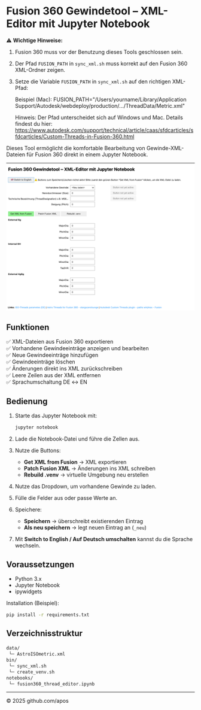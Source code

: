 # Fusion 360 Gewindetool – XML-Editor mit Jupyter Notebook

⚠️ **Wichtige Hinweise:**  
1. Fusion 360 muss vor der Benutzung dieses Tools geschlossen sein.  
2. Der Pfad `FUSION_PATH` in `sync_xml.sh` muss korrekt auf den Fusion 360 XML-Ordner zeigen.  
3. Setze die Variable `FUSION_PATH` in `sync_xml.sh` auf den richtigen XML-Pfad:
   
   Beispiel (Mac):
   FUSION_PATH="/Users/yourname/Library/Application Support/Autodesk/webdeploy/production/.../ThreadData/Metric.xml"

   Hinweis: Der Pfad unterscheidet sich auf Windows und Mac. Details findest du hier:
   https://www.autodesk.com/support/technical/article/caas/sfdcarticles/sfdcarticles/Custom-Threads-in-Fusion-360.html

Dieses Tool ermöglicht die komfortable Bearbeitung von Gewinde-XML-Dateien für Fusion 360 direkt in einem Jupyter Notebook.

![alt text](data/image_de.png)

## Funktionen

✅ XML-Dateien aus Fusion 360 exportieren  
✅ Vorhandene Gewindeeinträge anzeigen und bearbeiten  
✅ Neue Gewindeeinträge hinzufügen  
✅ Gewindeeinträge löschen  
✅ Änderungen direkt ins XML zurückschreiben  
✅ Leere Zeilen aus der XML entfernen  
✅ Sprachumschaltung DE ↔ EN

## Bedienung

1. Starte das Jupyter Notebook mit:
    ```bash
    jupyter notebook
    ```

2. Lade die Notebook-Datei und führe die Zellen aus.

3. Nutze die Buttons:
    - **Get XML from Fusion** → XML exportieren
    - **Patch Fusion XML** → Änderungen ins XML schreiben
    - **Rebuild .venv** → virtuelle Umgebung neu erstellen

4. Nutze das Dropdown, um vorhandene Gewinde zu laden.

5. Fülle die Felder aus oder passe Werte an.

6. Speichere:
    - **Speichern** → überschreibt existierenden Eintrag
    - **Als neu speichern** → legt neuen Eintrag an (`_neu`)

7. Mit **Switch to English / Auf Deutsch umschalten** kannst du die Sprache wechseln.

## Voraussetzungen

- Python 3.x
- Jupyter Notebook
- ipywidgets

Installation (Beispiel):

```bash
pip install -r requirements.txt
```

## Verzeichnisstruktur

```
data/
 └─ AstroISOmetric.xml
bin/
 └─ sync_xml.sh
 └─ create_venv.sh
notebooks/
 └─ fusion360_thread_editor.ipynb
```

---

© 2025 github.com/apos